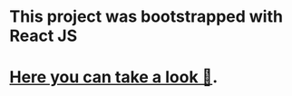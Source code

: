# This project was bootstrapped with React JS

#  [Here you can take a look 👀](https://app.netlify.com/sites/bathtube-gin-joint/settings/general).

